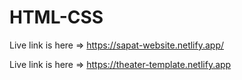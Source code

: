 # HTML-CSS

Live link is here => https://sapat-website.netlify.app/

Live link is here => https://theater-template.netlify.app
